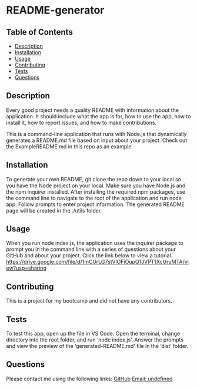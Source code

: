 # README-generator

## Table of Contents

* [Description](#description)
* [Installation](#installation)
* [Usage](#usage)
* [Contributing](#contributing)
* [Tests](#tests)
* [Questions](#questions)


## Description
Every good project needs a quality README with information about the application. It should include what the app is for, how to use the app, how to install it, how to report issues, and how to make contributions.

This is a command-line application that runs with Node.js that dynamically generates a README.md file based on input about your project. Check out the ExampleREADME.md in this repo as an example.

## Installation
To generate your own README, git clone the repo down to your local so you have the Node project on your local. Make sure you have Node.js and the npm inquirer installed. After installing the required npm packages, use the command line to navigate to the root of the application and run node app. Follow prompts to enter project information. The generated README page will be created in the ./utils folder.

## Usage
When you run node index.js, the application uses the inquirer package to prompt you in the command line with a series of questions about your GitHub and about your project. Click the link below to view a tutorial.
https://drive.google.com/file/d/1mCUrLG7stVlOFiOupQ1JVPT1XcUruMTA/view?usp=sharing

## Contributing
This is a project for my bootcamp and did not have any contributors.

## Tests
To test this app, open up the file in VS Code. Open the terminal, change directory into the root folder, and run ‘node index.js’. Answer the prompts and view the preview of the ‘generated-README.md’ file in the ‘dist’ folder.

## Questions
 Please contact me using the following links:
    [GitHub](https://github.com/mflangian13)
    [Email: undefined](mailto:mflanigantwualumn@gmail.com)





